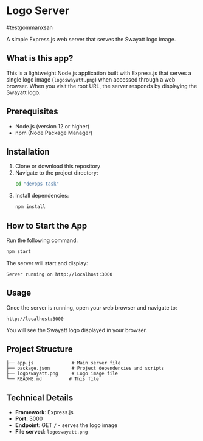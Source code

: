 # Logo Server

#testgommanxsan


A simple Express.js web server that serves the Swayatt logo image.

## What is this app?

This is a lightweight Node.js application built with Express.js that serves a single logo image (`logoswayatt.png`) when accessed through a web browser. When you visit the root URL, the server responds by displaying the Swayatt logo.

## Prerequisites

- Node.js (version 12 or higher)
- npm (Node Package Manager)

## Installation

1. Clone or download this repository
2. Navigate to the project directory:
   ```bash
   cd "devops task"
   ```
3. Install dependencies:
   ```bash
   npm install
   ```

## How to Start the App

Run the following command:
```bash
npm start
```

The server will start and display:
```
Server running on http://localhost:3000
```

## Usage

Once the server is running, open your web browser and navigate to:
```
http://localhost:3000
```

You will see the Swayatt logo displayed in your browser.

## Project Structure

```
├── app.js              # Main server file
├── package.json        # Project dependencies and scripts
├── logoswayatt.png     # Logo image file
└── README.md          # This file
```

## Technical Details

- **Framework**: Express.js
- **Port**: 3000
- **Endpoint**: GET `/` - serves the logo image
- **File served**: `logoswayatt.png`